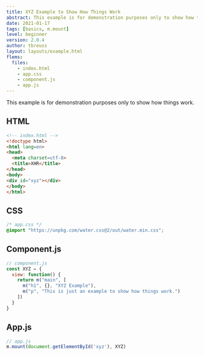 ```yaml
---
title: XYZ Example to Show How Things Work
abstract: This example is for demonstration purposes only to show how things work.
date: 2021-01-17
tags: [basics, m.mount]
level: beginner
version: 2.0.4
author: tbreuss
layout: layouts/example.html
flems:
  files:
    - index.html
    - app.css
    - component.js
    - app.js
---
```


This example is for demonstration purposes only to show how things work.

## HTML

~~~html
<!-- index.html -->
<!doctype html>
<html lang=en>
<head>
  <meta charset=utf-8>
  <title>XHR</title>
</head>
<body>
<div id="xyz"></div>
</body>
</html>
~~~

## CSS

~~~css
/* app.css */
@import "https://unpkg.com/water.css@2/out/water.min.css";
~~~

## Component.js

~~~js
// component.js
const XYZ = {
  view: function() {
    return m("main", [
      m("h1", {}, "XYZ Example"),
      m("p", "This is just an example to show how things work.")
    ])
  }
}
~~~

## App.js

~~~js
// app.js
m.mount(document.getElementById('xyz'), XYZ)
~~~
